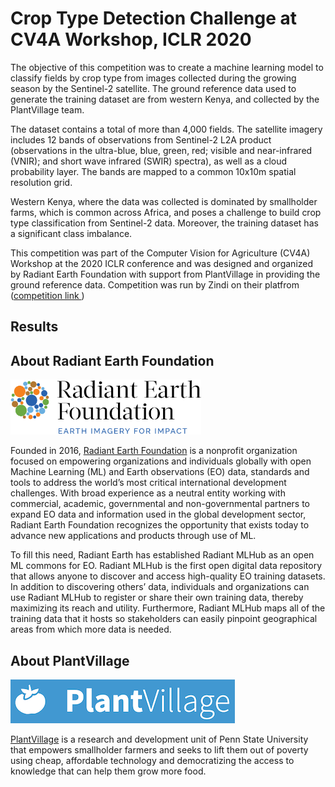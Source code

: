 # Crop Type Detection Challenge at CV4A Workshop, ICLR 2020


The objective of this competition was to create a machine learning model to classify fields by crop type from images collected during the growing season by the Sentinel-2 satellite. The ground reference data used to generate the training dataset are from  western Kenya, and collected by the PlantVillage team.

The dataset contains a total of more than 4,000 fields. The satellite imagery includes 12 bands of observations from Sentinel-2 L2A product (observations in the ultra-blue, blue, green, red; visible and near-infrared (VNIR); and short wave infrared (SWIR) spectra), as well as a cloud probability layer. The bands are mapped to a common 10x10m spatial resolution grid.

Western Kenya, where the data was collected is dominated by smallholder farms, which is common across Africa, and poses a challenge to build crop type classification from Sentinel-2 data. Moreover, the training dataset has a significant class imbalance.

This competition was part of the Computer Vision for Agriculture (CV4A) Workshop at the 2020 ICLR conference and was designed and organized by Radiant Earth Foundation with support from PlantVillage in providing the ground reference data. Competition was run by Zindi on their platfrom ([competition link ](https://zindi.africa/competitions/iclr-workshop-challenge-2-radiant-earth-computer-vision-for-crop-recognition/data))


## Results


## About Radiant Earth Foundation

<img src="/_figures/radiantearth.png" width="305" height="88">

Founded in 2016, [Radiant Earth Foundation](www.radiant.earth) is a nonprofit organization focused on empowering organizations and individuals globally with open Machine Learning (ML) and Earth observations (EO) data, standards and tools to address the world’s most critical international development challenges. With broad experience as a neutral entity working with commercial, academic, governmental and non-governmental partners to expand EO data and information used in the global development sector, Radiant Earth Foundation recognizes the opportunity that exists today to advance new applications and products through use of ML.

To fill this need, Radiant Earth has established Radiant MLHub as an open ML commons for EO. Radiant MLHub is the first open digital data repository that allows anyone to discover and access high-quality EO training datasets. In addition to discovering others’ data, individuals and organizations can use Radiant MLHub to register or share their own training data, thereby maximizing its reach and utility. Furthermore, Radiant MLHub maps all of the training data that it hosts so stakeholders can easily pinpoint geographical areas from which more data is needed.


## About PlantVillage

![PlantVillage Logo](/_figures/plantvillage.png)

[PlantVillage](plantvillage.psu.edu) is a research and development unit of Penn State University that empowers smallholder farmers and seeks to lift them out of poverty using cheap, affordable technology and democratizing the access to knowledge that can help them grow more food.